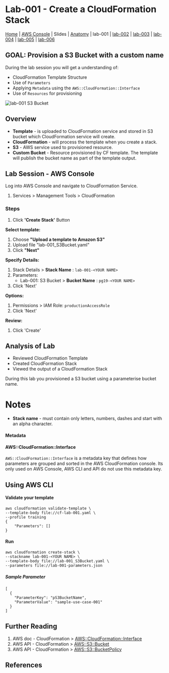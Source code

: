 
# Lab-001 - Create a CloudFormation Stack

[Home](../README.md) |
[AWS Console](https://console.aws.amazon.com) |
Slides |
[Anatomy](anatomy.md) |
lab-001 |
[lab-002](lab-002.md) |
[lab-003](lab-003.md) |
[lab-004](lab-004.md) |
[lab-005](lab-005.md) |
[lab-006](lab-006.md)


## GOAL: Provision a S3 Bucket with a custom name
During the lab session you will get a understanding of:
- CloudFormation Template Structure
- Use of `Parameters`
- Applying `Metadata` using the `AWS::CloudFormation::Interface`
- Use of `Resources` for provisioning


![lab-001 S3 Bucket](https://raw.githubusercontent.com/sunil-tailor/lab_cloudformation/master/diagrams/lab-001.png)

## Overview
- __Template__ - is uploaded to CloudFormation service and stored in S3 bucket which CloudFormation service will create.
- __CloudFormation__ - will process the template when you create a stack.
- __S3__ - AWS service used to provisioned resource.
- __Custom Bucket__ - Resource provisioned by CF template. The template will publish the bucket name as part of the template output.


## Lab Session - AWS Console

Log into AWS Console and navigate to CloudFormation Service.

1. Services > Management Tools > CloudFormation

### Steps
1. Click __'Create Stack'__ Button

__Select template:__
1. Choose __"Upload a template to Amazon S3"__
1. Upload file "lab-001_S3Bucket.yaml"
1. Click __"Next"__

__Specify Details:__
1. Stack Details > __Stack Name__ : `lab-001-<YOUR NAME>`
1. Parameters:
   - Lab-001: S3 Bucket > __Bucket Name__ : `pg19-<YOUR NAME>`
1. Click 'Next'

__Options:__
1. Permissions > IAM Role: `productionAccessRole`
1. Click 'Next'

__Review:__
1. Click 'Create'


## Analysis of Lab

- Reviewed CloudFormation Template
- Created CloudFormation Stack
- Viewed the output of a CloudFormation Stack

During this lab you provisioned a S3 bucket using a parameterise bucket name.



# Notes
- __Stack name__ - must contain only letters, numbers, dashes and start with an alpha character.

#### Metadata



#### AWS::CloudFormation::Interface
`AWS::CloudFormation::Interface` is a metadata key that defines how parameters are grouped and sorted in the AWS CloudFormation console. Its only used on AWS Console, AWS CLI and API do not use this metadata key.




## Using AWS CLI

#### Validate your template
```
aws cloudformation validate-template \
--template-body file://cf-lab-001.yaml \
--profile training
{
    "Parameters": []
}
```

#### Run

```
aws cloudformation create-stack \
--stackname lab-001-<YOUR NAME> \
--template-body file://lab-001_S3Bucket.yaml \
--parameters file://lab-001-parameters.json
```

##### Sample Parameter
```
[
  {
    "ParameterKey": "pS3BucketName",
    "ParameterValue": "sample-use-case-001"
  }
]
```


## Further Reading
1. AWS doc - CloudFormation > [AWS::CloudFormation::Interface](https://docs.aws.amazon.com/AWSCloudFormation/latest/UserGuide/aws-resource-cloudformation-interface.html)
1. AWS API - CloudFormation > [AWS::S3::Bucket](https://docs.aws.amazon.com/AWSCloudFormation/latest/UserGuide/aws-properties-s3-bucket.html)
1. AWS API - CloudFormation > [AWS::S3::BucketPolicy](https://docs.aws.amazon.com/AWSCloudFormation/latest/UserGuide/aws-properties-s3-policy.html)


## References
